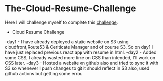 # The-Cloud-Resume-Challenge
Here I will challenge myself to complete this [challenge](https://cloudresumechallenge.dev/docs/the-challenge/aws/).

* Cloud Resume Challenge 

-day1 - I have already deployed a static website on S3 using cloudfront,Route53 & Ceriticate Manager and of course S3. So on day1 I have just replaced previous react app with resume in html.
-day2 - Added some CSS, I already wasted more time on CSS than intended, I'll work on CSS later. 
-day3 - Hosted a website on github also and tried to sync it with S3 so whenever I push changes to git it should reflect in S3 also, used github actions but getting some error.
